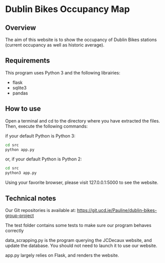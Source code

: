Dublin Bikes Occupancy Map
========================================

Overview
--------

The aim of this website is to show the occupancy of Dublin Bikes stations (current occupancy as well as historic average).

Requirements
------------

This program uses Python 3 and the following librairies:
- flask
- sqlite3
- pandas

How to use
------------

Open a terminal and cd to the directory where you have extracted the files. Then, execute the following commands:

if your default Python is Python 3:

```bash
cd src
python app.py
```
or, if your default Python is Python 2:

```bash
cd src
python3 app.py
```

Using your favorite browser, please visit 127.0.0.1:5000 to see the website.

Technical notes
-------------

Our Git repositories is available at: https://git.ucd.ie/Pauline/dublin-bikes-group-project

The test folder contains some tests to make sure our program behaves correctly

data_scrapping.py is the program querying the JCDecaux website, and update the database. You should not need to launch it to use our website.

app.py largely relies on Flask, and renders the website.
